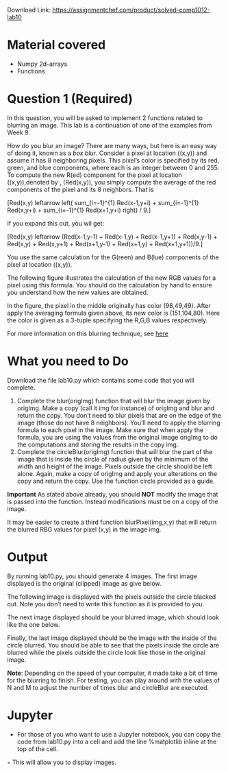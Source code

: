 Download Link: https://assignmentchef.com/product/solved-comp1012-lab10
<br>
<h1>Material covered</h1>

<ul>

 <li>Numpy 2d-arrays</li>

 <li>Functions</li>

</ul>

<h1>Question 1 (Required)</h1>

In this question, you will be asked to implement 2 functions related to blurring an image. This lab is a continuation of one of the examples from Week 9.

How do you blur an image? There are many ways, but here is an easy way of doing it, known as a <em>box blur</em>. Consider a pixel at location ((x,y)) and assume it has 8 neighboring pixels. This pixel’s color is specified by its red, green, and blue components, where each is an integer between 0 and 255. To compute the new R(ed) component for the pixel at location ((x,y)),denoted by , (Red(x,y)), you simply compute the average of the red components of the pixel and its 8 neighbors. That is

[Red(x,y) leftarrow left( sum_{i=-1}^{1} Red(x-1,y+i) + sum_{i=-1}^{1} Red(x,y+i) + sum_{i=-1}^{1} Red(x+1,y+i) right) / 9.]

If you expand this out, you wil get:

[Red(x,y) leftarrow (Red(x-1,y-1) + Red(x-1,y) + Red(x-1,y+1) + Red(x,y-1) + Red(x,y) + Red(x,y+1) + Red(x+1,y-1) + Red(x+1,y) + Red(x+1,y+1))/9.]

You use the same calculation for the G(reen) and B(lue) components of the pixel at location ((x,y)).

The following figure illustrates the calculation of the new RGB values for a pixel using this formula. You should do the calculation by hand to ensure you understand how the new values are obtained.

In the figure, the pixel in the middle originally has color (98,49,49). After apply the averaging formula given above, its new color is (151,104,80). Here the color is given as a 3-tuple specifying the R,G,B values respectively.

For more information on this blurring technique, see <a href="https://en.wikipedia.org/wiki/Box_blur">here</a>

<h1>What you need to Do</h1>

Download the file lab10.py which contains some code that you will complete.

<ol>

 <li>Complete the blur(origImg) function that will blur the image given by origImg. Make a copy (call it img for instance) of origImg and blur and return the copy. You don’t need to blur pixels that are on the edge of the image (those do not have 8 neighbors). You’ll need to apply the blurring formula to each pixel in the image. Make sure that when apply the formula, you are using the values from the original image origImg to do the computations and storing the results in the copy img.</li>

 <li>Complete the circleBlur(origImg) function that will blur the part of the image that is inside the circle of radius given by the minimum of the width and height of the image. Pixels outside the circle should be left alone. Again, make a copy of origImg and apply your alterations on the copy and return the copy. Use the function circle provided as a guide.</li>

</ol>

<strong>Important</strong> As stated above already, you should <strong>NOT</strong> modify the image that is passed into the function. Instead modifications must be on a copy of the image.

It may be easier to create a third function blurPixel(img,x,y) that will return the blurred RBG values for pixel (x,y) in the image img.

<h1>Output</h1>

By running lab10.py, you should generate 4 images. The first image displayed is the original (clipped) image as give below.

The following image is displayed with the pixels outside the circle blacked out. Note you don’t need to write this function as it is provided to you.

The next image displayed should be your blurred image, which should look like the one below.

Finally, the last image displayed should be the image with the inside of the circle blurred. You should be able to see that the pixels inside the circle are blurred while the pixels outside the circle look like those in the original image.

<strong>Note</strong>: Depending on the speed of your computer, it made take a bit of time for the blurring to finish. For testing, you can play around with the values of N and M to adjust the number of times blur and circleBlur are executed.

<h1>Jupyter</h1>

<ul>

 <li>For those of you who want to use a Jupyter notebook, you can copy the code from lab10.py into a cell and add the line %matplotlib inline at the top of the cell.</li>

</ul>

◦ This will allow you to display images.